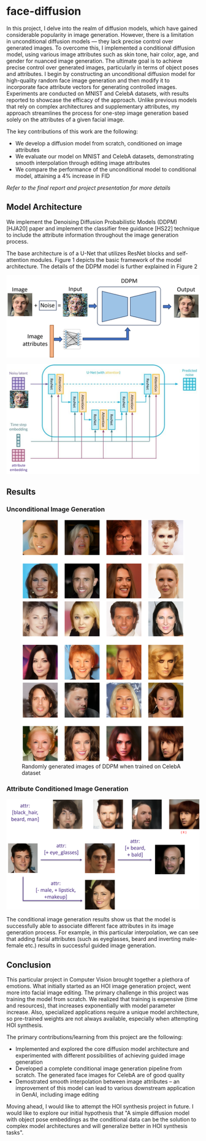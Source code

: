 # face-diffusion

In this project, I delve into the realm of diffusion models, which have gained considerable popularity in image generation. However, there is a limitation in unconditional diffusion models — they lack precise control over generated images. To overcome this, I implemented a conditional diffusion model, using various image attributes such as skin tone, hair color, age, and gender for nuanced image generation. The ultimate goal is to achieve precise control over generated images, particularly in terms of object poses and attributes. I begin by constructing an unconditional diffusion model for high-quality random face image generation and then modify it to incorporate face attribute vectors for generating controlled images. Experiments are conducted on MNIST and CelebA datasets, with results reported to showcase the efficacy of the approach. Unlike previous models that rely on complex architectures and supplementary attributes, my approach streamlines the process for one-step image generation based solely on the attributes of a given facial image.

The key contributions of this work are the following:
* We develop a diffusion model from scratch, conditioned on image attributes
* We evaluate our model on MNIST and CelebA datasets, demonstrating smooth interpolation through
editing image attributes
* We compare the performance of the unconditional model to conditional model, attaining a
4% increase in FID

_Refer to the final report and project presentation for more details_

## Model Architecture

We implement the Denoising Diffusion Probabilistic Models (DDPM) [HJA20] paper and implement the classifier free guidance [HS22] technique to include the attribute information throughout the image generation process.

The base architecture is of a U-Net that utilizes ResNet blocks and self-attention modules. Figure 1 depicts the basic framework of the model architecture. The details of the DDPM model is further explained in Figure 2

!["The overall architecture of our model. The DDPM model takes the noisy image as an input and iteratively denoises by predicting the noise contained in the image. During testing, pure noise is fed to the DDPM model along with the transformed face attributes and it generates face images."](images/Picture2.png)

![detailed_arch](images/Picture1.png "Our model architecture uses a U-Net model with ResNet Blocks and self attention layers. The timestep and learned attribute embedding is fed to the network at every iteration")

## Results
### Unconditional Image Generation

<figure>
  <img src="images/Untitled11.png" alt="Image 1" style="width:600px; margin-right: 20px;">
  <img src="images/Untitled12.png" alt="Image 2" style="width:600px; margin-right: 20px;">
  <img src="images/Untitled13.png" alt="Image 3" style="width:600px;">
  <figcaption>Randomly generated images of DDPM when trained on CelebA dataset</figcaption>
</figure>

### Attribute Conditioned Image Generation

![result2](images/Picture3.png "Face attribute interpolation results in CelebA")


The conditional image generation results show us that the model is successfully able to associate different face attributes in its image generation process. For example, in this particular interpolation, we can see that adding facial attributes (such as eyeglasses, beard and inverting male-female etc.) results in successful guided image generation.


## Conclusion

This particular project in Computer Vision brought together a plethora of emotions. What initially started as an HOI image generation project, went more into facial image editing. The primary challenge in this project was training the model from scratch. We realized that training is expensive (time and resources), that increases exponentially with model parameter increase. Also, specialized applications require a unique model architecture, so pre-trained weights are not always available, especially when attempting HOI synthesis.

The primary contributions/learning from this project are the following:

* Implemented and explored the core diffusion model architecture and experimented with different possibilities of achieving guided image generation
* Developed a complete conditional image generation pipeline from scratch. The generated face images for CelebA are of good quality
* Demostrated smooth interpolation between image attributes – an improvement of this model can lead to various downstream application in GenAI, including image editing

Moving ahead, I would like to attempt the HOI synthesis project in future. I would like to explore our initial hypothesis that "A simple diffusion model with object pose embeddings as the conditional data can be the solution to complex model architectures and will generalize better in HOI synthesis tasks".

